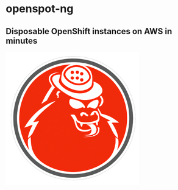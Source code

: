 # openspot-ng
## Disposable OpenShift instances on AWS in minutes

![OpenSpot](assets/openspot_ng_logo.png)